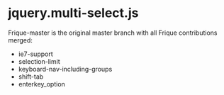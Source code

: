 # jquery.multi-select.js

Frique-master is the original master branch with all Frique contributions merged:
- ie7-support
- selection-limit
- keyboard-nav-including-groups
- shift-tab
- enterkey_option
